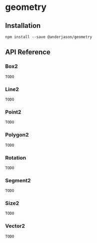 # geometry

## Installation

```
npm install --save @anderjason/geometry
```

## API Reference

### Box2

`TODO`

### Line2

`TODO`

### Point2

`TODO`

### Polygon2

`TODO`

### Rotation

`TODO`

### Segment2

`TODO`

### Size2

`TODO`

### Vector2

`TODO`
